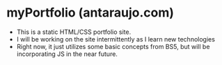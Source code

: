# myPortfolio (antaraujo.com)
- This is a static HTML/CSS portfolio site.
- I will be working on the site intermittently as I learn new technologies
- Right now, it just utilizes some basic concepts from BS5, but will be incorporating JS in the near future.
